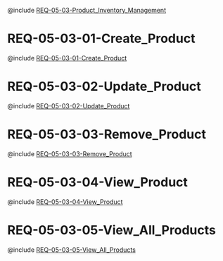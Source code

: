 <!--
    ATTENTION: This file was generated via gradle!
               Do NOT manually edit this file! Any such changes will be overwritten!
-->

@include [REQ-05-03-Product_Inventory_Management](REQ-05-03-Product_Inventory_Management.md)

# REQ-05-03-01-Create_Product

@include [REQ-05-03-01-Create_Product](REQ-05-03-01-Create_Product.md)

# REQ-05-03-02-Update_Product

@include [REQ-05-03-02-Update_Product](REQ-05-03-02-Update_Product.md)

# REQ-05-03-03-Remove_Product

@include [REQ-05-03-03-Remove_Product](REQ-05-03-03-Remove_Product.md)

# REQ-05-03-04-View_Product

@include [REQ-05-03-04-View_Product](REQ-05-03-04-View_Product.md)

# REQ-05-03-05-View_All_Products

@include [REQ-05-03-05-View_All_Products](REQ-05-03-05-View_All_Products.md)
